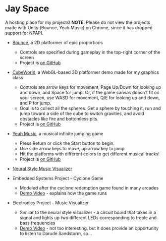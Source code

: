 Jay Space
===

A hosting place for my projects! **NOTE**: Please do not view the projects made with Unity (Bounce, Yeah Music) on Chrome, since it has dropped support for NPAPI.

* [Bounce](Bounce/bounce_web.html), a 2D platformer of epic proportions
	* Controls are specified during gameplay in the top-right corner of the screen
	* Project is [on GitHub](https://github.com/SebastianJay/Bounce-Game)

* [CubeWorld](CubeWorld/cube_main.html), a WebGL-based 3D platformer demo made for my graphics class
	* Controls are arrow keys for movement, Page Up/Down for looking up and down, and Space for jump. Or, if the game canvas doesn't fit on your screen, use WASD for movement, Q/E for looking up and down, and P for jump.
	* Goal is to collect all the spheres. Get a sphere by touching it, run and jump toward a side of the cube to switch gravities, and avoid obstacles like fire and bottomless pits.
	* Project is [on GitHub](https://github.com/SebastianJay/CubeWorld)

* [Yeah Music](YeahMusic/Web.html), a musical infinite jumping game
	* Press Return or click the Start button to begin.
	* Use side arrow keys to move, up arrow key to jump
	* Hit the platforms with different colors to get different musical tracks!
	* Project is [on GitHub](https://github.com/josephbaik/uva.hax0rs/)

* [Neural Style Music Visualizer]()

* Embedded Systems Project - Cyclone Game
	* Modeled after the cyclone redemption game found in many arcades
	* [Demo Video]() - explains how the game runs

* Electronics Project - Music Visualizer
	* Similar to the neural style visualizer - a circuit board that takes in a signal and lights up two different LEDs corresponding to treble and bass frequencies
	* [Demo Video]() - not too interesting, but it does provide an opportunity to listen to Darude Sandstorm, so...